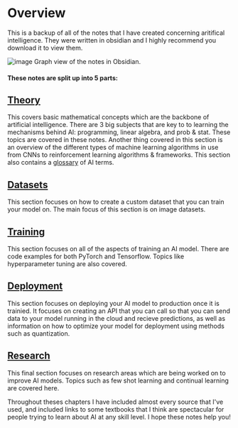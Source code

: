 # Overview
This is a backup of all of the notes that I have created concerning aritifical intelligence. They were written in obsidian and I highly recommend you download it to view them.

![image](https://github.com/checht71/AI-Notes/assets/123195574/b7e6095f-ed48-44af-ade4-631dc44ea0de)
Graph view of the notes in Obsidian.



#### These notes are split up into 5 parts:

## [Theory](https://github.com/checht71/AI-Notes/tree/main/AI%20Vault/General%20AI%20Notes/0.%20Theory)
This covers basic mathematical concepts which are the backbone of artificial intelligence. There are 3 big subjects that are key to to learning the mechanisms behind AI: programming, linear algebra, and prob & stat. These topics are covered in these notes. Another thing covered in this section is an overview of the different types of machine learning algorithms in use from CNNs to reinforcement learning algorithms & frameworks. This section also contains a [glossary](https://github.com/checht71/AI-Notes/blob/main/AI%20Vault/General%20AI%20Notes/0.%20Theory/Glossary.md) of AI terms.

## [Datasets](https://github.com/checht71/AI-Notes/tree/main/AI%20Vault/General%20AI%20Notes/1.%20Datasets)
This section focuses on how to create a custom dataset that you can train your model on. The main focus of this section is on image datasets.

## [Training](https://github.com/checht71/AI-Notes/tree/main/AI%20Vault/General%20AI%20Notes/2.%20Training)
This section focuses on all of the aspects of training an AI model. There are code examples for both PyTorch and Tensorflow. Topics like hyperparameter tuning are also covered.

## [Deployment](https://github.com/checht71/AI-Notes/tree/main/AI%20Vault/General%20AI%20Notes/3.%20Deployment)
This section focuses on deploying your AI model to production once it is trainied. It focuses on creating an API that you can call so that you can send data to your model running in the cloud and recieve predictions, as well as information on how to optimize your model for deployment using methods such as quantization.

## [Research](https://github.com/checht71/AI-Notes/tree/main/AI%20Vault/General%20AI%20Notes/4.%20Research)
This final section focuses on research areas which are being worked on to improve AI models. Topics such as few shot learning and continual learning are covered here.

Throughout theses chapters I have included almost every source that I've used, and included links to some textbooks that I think are spectacular for people trying to learn about AI at any skill level. I hope these notes help you!
